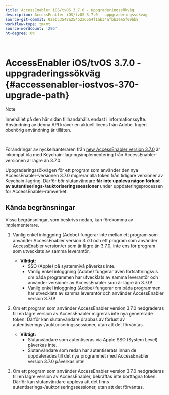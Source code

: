 ```yaml
---
title: AccessEnabler iOS/tvOS 3.7.0 - uppgraderingssökväg
description: AccessEnabler iOS/tvOS 3.7.0 - uppgraderingssökväg
source-git-commit: 02ebc3548a254b2a6554f1ab34afbb3ea5f09bb8
workflow-type: tm+mt
source-wordcount: '296'
ht-degree: 0%

---
```


# AccessEnabler iOS/tvOS 3.7.0 - uppgraderingssökväg {#accessenabler-iostvos-370-upgrade-path}

>[!NOTE]
>
>Innehållet på den här sidan tillhandahålls endast i informationssyfte. Användning av denna API kräver en aktuell licens från Adobe. Ingen obehörig användning är tillåten.

</br>

Förändringar av nyckelhanteraren från [new AccessEnabler version 3.7.0](/help/authentication/authn-rn-ios-tvos-370.md) är inkompatibla med Keychain-lagringsimplementering från AccessEnabler-versionen är lägre än 3.7.0.

Uppgraderingssökvägen för ett program som använder den nya AccessEnabler-versionen 3.7.0 migrerar alla token från tidigare versioner av Keychain-lagring. Därför bör slutanvändare **får inte uppleva någon förlust av autentiserings-/auktoriseringssessioner** under uppdateringsprocessen för AccessEnabler-ramverket.

## Kända begränsningar

Vissa begränsningar, som beskrivs nedan, kan förekomma av implementerare.


1. Vanlig enkel inloggning (Adobe) fungerar inte mellan ett program som använder AccessEnabler version 3.7.0 och ett program som använder AccessEnabler version/er som är lägre än 3.7.0, inte ens för program som utvecklats av samma leverantör.

   - **Viktigt:**
      - SSO (Apple) på systemnivå påverkas inte.
      - Vanlig enkel inloggning (Adobe) fungerar även fortsättningsvis om båda programmen har utvecklats av samma leverantör och använder versioner av AccessEnabler som är lägre än 3.7.0!
      - Vanlig enkel inloggning (Adobe) fungerar om båda programmen har utvecklats av samma leverantör och använder AccessEnabler version 3.7.0!

1. Om ett program som använder AccessEnabler version 3.7.0 nedgraderas till en lägre version av AccessEnabler migreras inte nya genererade token. Därför kan slutanvändare drabbas av förlust av autentiserings-/auktoriseringssessioner, utan att det förväntas.

   - **Viktigt:**
      - Slutanvändare som autentiseras via Apple SSO (System Level) påverkas inte.
      - Slutanvändare som redan har autentiserats innan de uppdaterades till det nya programmet med AccessEnabler version 3.7.0 påverkas inte!

1. Om ett program som använder AccessEnabler version 3.7.0 nedgraderas till en lägre version av AccessEnabler, bekräftas inte borttagna token. Därför kan slutanvändare uppleva att det finns autentiserings-/auktoriseringssessioner, utan att det förväntas.
